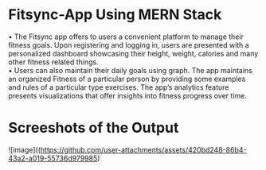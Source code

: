 # Fitsync-App Using MERN Stack
• The Fitsync app offers to users a convenient platform to manage their fitness goals. Upon registering and logging in, users are presented with a personalized dashboard showcasing their height, weight, calories and many other fitness related things.
<br>
• Users can also maintain their daily goals using graph. The app maintains an organized Fitness of a particular person by providing some examples and rules of a particular type exercises. The app’s analytics feature presents visualizations that offer insights into fitness progress over time.

# Screeshots of the Output
![image]((https://github.com/user-attachments/assets/420bd248-86b4-43a2-a019-55736d979985)








 
 
